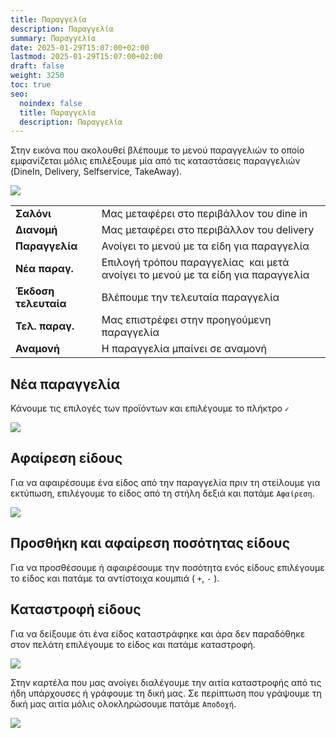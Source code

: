```yaml
---
title: Παραγγελία
description: Παραγγελία
summary: Παραγγελία
date: 2025-01-29T15:07:00+02:00
lastmod: 2025-01-29T15:07:00+02:00
draft: false
weight: 3250
toc: true
seo:
  noindex: false
  title: Παραγγελία
  description: Παραγγελία
---
```

Στην εικόνα που ακολουθεί βλέπουμε το μενού παραγγελιών το οποίο εμφανίζεται μόλις επιλέξουμε μία από τις καταστάσεις παραγγελιών (DineIn, Delivery, Selfservice, TakeAway).

![](/images/orders-menu.jpg)

|                      |                                                                                 |
| -------------------- | ------------------------------------------------------------------------------- |
| **Σαλόνι**           | Μας μεταφέρει στο περιβάλλον του dine in                                        |
| **Διανομή**          | Μας μεταφέρει στο περιβάλλον του delivery                                       |
| **Παραγγελία**       | Ανοίγει το μενού με τα είδη για παραγγελία                                      |
| **Νέα παραγ.**       | Επιλογή τρόπου παραγγελίας  και μετά ανοίγει το μενού με τα είδη για παραγγελία |
| **Έκδοση τελευταία** | Βλέπουμε την τελευταία παραγγελία                                               |
| **Τελ. παραγ.**      | Μας επιστρέφει στην προηγούμενη παραγγελία                                      |
| **Αναμονή**          | Η παραγγελία μπαίνει σε αναμονή                                                 |

## Νέα παραγγελία

Κάνουμε τις επιλογές των προϊόντων και επιλέγουμε το πλήκτρο `✓`

![](/images/self-service-order.jpg)

## Αφαίρεση είδους

Για να αφαιρέσουμε ένα είδος από την παραγγελία πριν τη στείλουμε για εκτύπωση, επιλέγουμε το είδος από τη στήλη δεξιά και πατάμε `Αφαίρεση`.

![](/images/c-1003.jpg)

## Προσθήκη και αφαίρεση ποσότητας είδους

Για να προσθέσουμε ή αφαιρέσουμε την ποσότητα ενός είδους επιλέγουμε το είδος και πατάμε τα αντίστοιχα κουμπιά ( `+`, `-`  ).

## Καταστροφή είδους

Για να δείξουμε ότι ένα είδος καταστράφηκε και άρα δεν παραδόθηκε στον πελάτη επιλέγουμε το είδος και πατάμε καταστροφή. 

![](/images/c-1004.jpg)

Στην καρτέλα που μας ανοίγει διαλέγουμε την αιτία καταστροφής από τις ήδη υπάρχουσες ή γράφουμε τη δική μας. 
Σε περίπτωση που γράψουμε τη δική μας αιτία μόλις ολοκληρώσουμε πατάμε `Αποδοχή`.

![](/images/c-1005.jpg)
